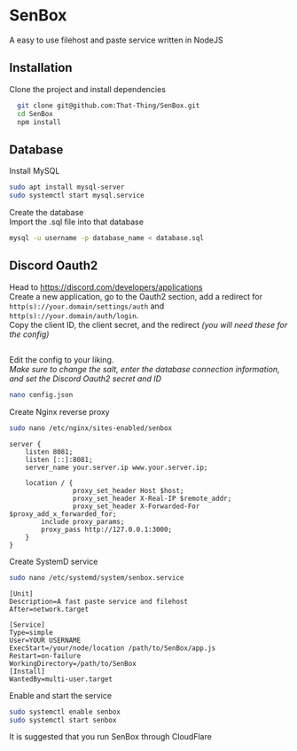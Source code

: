 
# SenBox

A easy to use filehost and paste service written in NodeJS


## Installation

Clone the project and install dependencies

```bash
  git clone git@github.com:That-Thing/SenBox.git
  cd SenBox
  npm install
```
## Database
Install MySQL
```bash
sudo apt install mysql-server
sudo systemctl start mysql.service
```
Create the database  
Import the .sql file into that database
```bash
mysql -u username -p database_name < database.sql
```
## Discord Oauth2
Head to https://discord.com/developers/applications  
Create a new application, go to the Oauth2 section, add a redirect for `http(s)://your.domain/settings/auth` and `http(s)://your.domain/auth/login`.  
Copy the client ID, the client secret, and the redirect *(you will need these for the config)*
##
Edit the config to your liking.  
*Make sure to change the salt, enter the database connection information, and set the Discord Oauth2 secret and ID*
```bash
nano config.json
```

Create Nginx reverse proxy

```bash
sudo nano /etc/nginx/sites-enabled/senbox
```

```nginx
server {
    listen 8081;
    listen [::]:8081;
    server_name your.server.ip www.your.server.ip;

    location / {
                proxy_set_header Host $host;
                proxy_set_header X-Real-IP $remote_addr;
                proxy_set_header X-Forwarded-For $proxy_add_x_forwarded_for;
        include proxy_params;
        proxy_pass http://127.0.0.1:3000;
    }
}
```

Create SystemD service
```bash
sudo nano /etc/systemd/system/senbox.service
```
```
[Unit]
Description=A fast paste service and filehost
After=network.target

[Service]
Type=simple
User=YOUR USERNAME
ExecStart=/your/node/location /path/to/SenBox/app.js
Restart=on-failure
WorkingDirectory=/path/to/SenBox
[Install]
WantedBy=multi-user.target
```
Enable and start the service
```bash
sudo systemctl enable senbox
sudo systemctl start senbox
```

It is suggested that you run SenBox through CloudFlare
